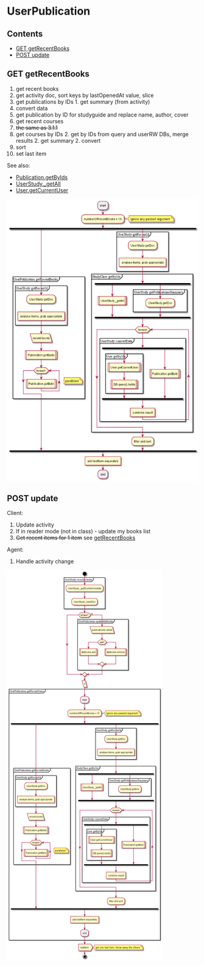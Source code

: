 # UserPublication

## Contents

* [GET getRecentBooks](#get-getrecentbooks)
* [POST update](#post-update)


## GET getRecentBooks

1. get recent books
  1. get activity doc, sort keys by lastOpenedAt value, slice
  1. get publications by IDs
    1. get summary (from activity)
  1. convert data
  1. get publication by ID for studyguide and replace name, author, cover
2. get recent courses
  2. ~~the same as 3.1.1~~
  2. get courses by IDs
    2. get by IDs from query and userRW DBs, merge results
    2. get summary
    2. convert
  2. sort
3. set last item

See also:

* [Publication.getByIds](../dao/Publication.md#getbyids)
* [UserStudy._getAll](../dao/UserStudy.md#_getall)
* [User.getCurrentUser](../dao/User.md#getcurrentuser)


![schema](../diagrams/UserPublication.getRecentItems.png)  


## POST update

Client:

1. Update activity
1. If in reader mode (not in class) - update my books list
1. ~~Get recent items for 1 item~~ see [getRecentBooks](#get-getrecentbooks)

Agent:

1. Handle activity change

![schema](../diagrams/UserPublication.POST.update.png)  
